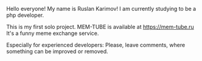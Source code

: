 Hello everyone! My name is Ruslan Karimov! I am currently studying to be a php developer.

This is my first solo project.
MEM-TUBE is available at https://mem-tube.ru
It's a funny meme exchange service.

Especially for experienced developers:
Please, leave comments, where something can be improved or removed.
